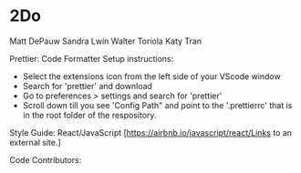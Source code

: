 # 2Do

Matt DePauw
Sandra Lwin
Walter Toriola
Katy Tran


Prettier: Code Formatter
Setup instructions:
- Select the extensions icon from the left side of your VScode window
- Search for 'prettier' and download
- Go to preferences > settings and search for 'prettier'
- Scroll down till you see 'Config Path" and point to the '.prettierrc' that is in the root folder of the respository.

Style Guide:
React/JavaScript [https://airbnb.io/javascript/react/Links to an external site.]

Code Contributors:
